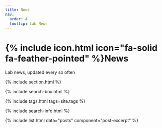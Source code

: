```yaml
---
title: News
nav:
  order: 4
  tooltip: Lab News
---
```


# {% include icon.html icon="fa-solid fa-feather-pointed" %}News

Lab news, updated every so often

{% include section.html %}

{% include search-box.html %}

{% include tags.html tags=site.tags %}

{% include search-info.html %}

{% include list.html data="posts" component="post-excerpt" %}

